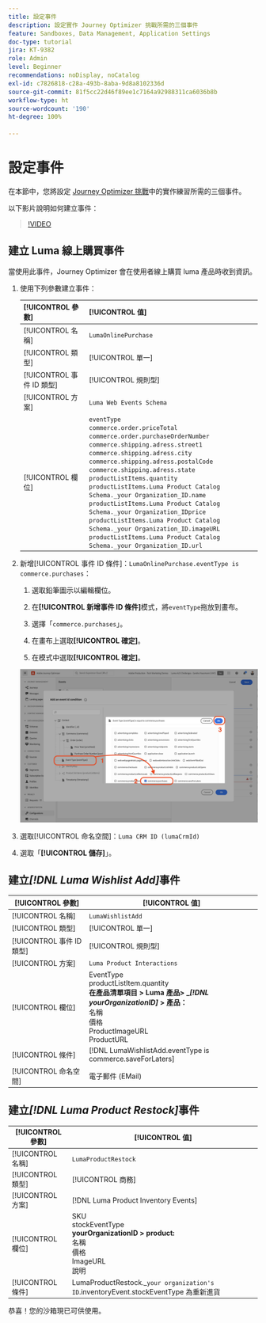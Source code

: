 ```yaml
---
title: 設定事件
description: 設定實作 Journey Optimizer 挑戰所需的三個事件
feature: Sandboxes, Data Management, Application Settings
doc-type: tutorial
jira: KT-9382
role: Admin
level: Beginner
recommendations: noDisplay, noCatalog
exl-id: c7826818-c28a-493b-8aba-9d8a8102336d
source-git-commit: 81f5cc22d46f89ee1c7164a92988311ca6036b8b
workflow-type: ht
source-wordcount: '190'
ht-degree: 100%

---
```


# 設定事件

在本節中，您將設定 [Journey Optimizer 挑戰](/help/challenges/introduction-and-prerequisites.md)中的實作練習所需的三個事件。

以下影片說明如何建立事件：

>[!VIDEO](https://video.tv.adobe.com/v/336253?quality=12&learn=on)

## 建立 Luma 線上購買事件

當使用此事件，Journey Optimizer 會在使用者線上購買 luma 產品時收到資訊。

1. 使用下列參數建立事件：

   | [!UICONTROL 參數] | [!UICONTROL 值] |
   |-------------|-----------|
   | [!UICONTROL 名稱] | `LumaOnlinePurchase` |
   | [!UICONTROL 類型] | [!UICONTROL 單一] |
   | [!UICONTROL 事件 ID 類型] | [!UICONTROL 規則型] |
   | [!UICONTROL 方案] | `Luma Web Events Schema` |
   | [!UICONTROL 欄位] | `eventType` <br>`commerce.order.priceTotal`<br>`commerce.order.purchaseOrderNumber`<br>`commerce.shipping.adress.street1`<br>`commerce.shipping.adress.city`<br>`commerce.shipping.adress.postalCode`<br>`commerce.shipping.adress.state`<br>`productListItems.quantity`<br>`productListItems.Luma Product Catalog Schema._your Organization_ID.name`<br>`productListItems.Luma Product Catalog Schema._your Organization_IDprice`<br>`productListItems.Luma Product Catalog Schema._your Organization_ID.imageURL`<br>`productListItems.Luma Product Catalog Schema._your Organization_ID.url` |

1. 新增[!UICONTROL 事件 ID 條件]：`LumaOnlinePurchase.eventType is commerce.purchases`：

   1. 選取鉛筆圖示以編輯欄位。

   1. 在&#x200B;**[!UICONTROL 新增事件 ID 條件]**&#x200B;模式，將`eventType`拖放到畫布。
   1. 選擇「`commerce.purchases`」。
   1. 在畫布上選取&#x200B;**[!UICONTROL 確定]**。
   1. 在模式中選取&#x200B;**[!UICONTROL 確定]**。

   ![新增事件條件](/help/tutorial-configure-a-training-sandbox/assets/Event-lumaOnlinePurchase-condition-1.png)

1. 選取[!UICONTROL 命名空間]：`Luma CRM ID (lumaCrmId)`

1. 選取「**[!UICONTROL 儲存]**」。

## 建立&#x200B;*[!DNL Luma Wishlist Add]*&#x200B;事件

| [!UICONTROL 參數] | [!UICONTROL 值] |
|-------------|-----------|
| [!UICONTROL 名稱] | `LumaWishlistAdd` |
| [!UICONTROL 類型] | [!UICONTROL 單一] |
| [!UICONTROL 事件 ID 類型] | [!UICONTROL 規則型] |
| [!UICONTROL 方案] | `Luma Product Interactions` |
| [!UICONTROL 欄位] | EventType<br>productListItem.quantity<br><b>在產品清單項目 > Luma 產品> _*[!DNL yourOrganizationID]* > 產品：</b> <br>名稱<br>價格<br> ProductImageURL<br>ProductURL |
| [!UICONTROL 條件] | [!DNL LumaWishlistAdd.eventType is commerce.saveForLaters] |
| [!UICONTROL 命名空間] | 電子郵件 (EMail) |

## 建立&#x200B;*[!DNL Luma Product Restock]*&#x200B;事件

| [!UICONTROL 參數] | [!UICONTROL 值] |
|-------------|-----------|
| [!UICONTROL 名稱] | `LumaProductRestock` |
| [!UICONTROL 類型] | [!UICONTROL 商務] |
| [!UICONTROL 方案] | [!DNL Luma Product Inventory Events] |
| [!UICONTROL 欄位] | SKU <br> stockEventType<br><b> yourOrganizationID > product:</b> <br>名稱<br>價格<br> ImageURL<br>說明 |
| [!UICONTROL 條件] | LumaProductRestock._`your organization's ID`.inventoryEvent.stockEventType 為重新進貨 |

恭喜！您的沙箱現已可供使用。
